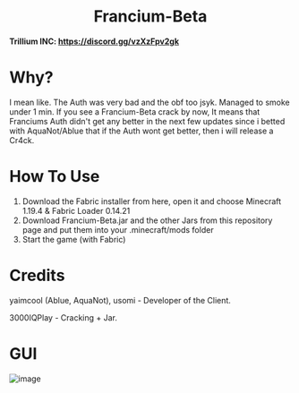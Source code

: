 <h1 align="center">Francium-Beta</h1>

**Trillium INC: https://discord.gg/vzXzFpv2gk**

# Why?
I mean like. The Auth was very bad and the obf too jsyk. Managed to smoke under 1 min. If you see a Francium-Beta crack by now, It means that Franciums Auth didn't get any better in the next few updates since i betted with AquaNot/Ablue that if the Auth wont get better, then i will release a Cr4ck.

# How To Use
1. Download the Fabric installer from here, open it and choose Minecraft 1.19.4 & Fabric Loader 0.14.21
2. Download Francium-Beta.jar and the other Jars from this repository page and put them into your .minecraft/mods folder
3. Start the game (with Fabric)

# Credits
yaimcool (Ablue, AquaNot), usomi - Developer of the Client.

3000IQPlay - Cracking + Jar.

# GUI
![image](https://media.discordapp.net/attachments/1143170663658553434/1160126583621832804/image.png?ex=65338713&is=65211213&hm=f61ff6d4cc9c3680d8cddba2490462644b5590c076193170d0993e85f264895f&=&width=1101&height=619)
